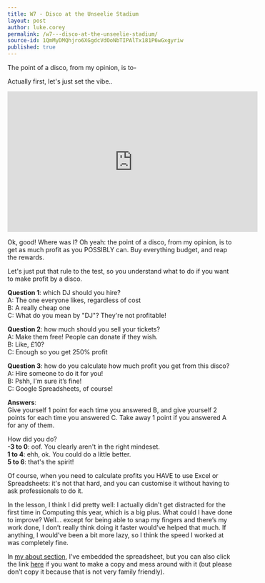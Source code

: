 ```yaml
---
title: W7 - Disco at the Unseelie Stadium
layout: post
author: luke.corey
permalink: /w7---disco-at-the-unseelie-stadium/
source-id: 1QmMyDMQhjro6XGgdcVdOoNbTIPAlTx181P6wGxgyriw
published: true
---
```

The point of a disco, from my opinion, is to-

Actually first, let's just set the vibe..

<iframe width="560" height="315" src="https://www.youtube.com/embed/KGcz4IlM-Q0" frameborder="0" allow="accelerometer; autoplay; encrypted-media; gyroscope; picture-in-picture" allowfullscreen></iframe>

Ok, good! Where was I? Oh yeah: the point of a disco, from my opinion, is to get as much profit as you POSSIBLY can. Buy everything budget, and reap the rewards.

Let's just put that rule to the test, so you understand what to do if you want to make profit by a disco.

**Question 1**: which DJ should you hire? <br />
A: The one everyone likes, regardless of cost <br />
B: A really cheap one <br />
C: What do you mean by "DJ"? They're not profitable!


**Question 2**: how much should you sell your tickets? <br />
A: Make them free! People can donate if they wish. <br />
B: Like, £10? <br />
C: Enough so you get 250% profit

**Question 3**: how do you calculate how much profit you get from this disco? <br />
A: Hire someone to do it for you! <br />
B: Pshh, I'm sure it’s fine! <br />
C: Google Spreadsheets, of course!


**Answers**: <br />
Give yourself 1 point for each time you answered B, and give yourself 2 points for each time you answered C. Take away 1 point if you answered A for any of them.

How did you do? <br />
**-3 to 0**: oof. You clearly aren't in the right mindeset. <br />
**1 to 4**: ehh, ok. You could do a little better. <br />
**5 to 6**: that's the spirit!

Of course, when you need to calculate profits you HAVE to use Excel or Spreadsheets: it's not that hard, and you can customise it without having to ask professionals to do it.

In the lesson, I think I did pretty well: I actually didn't get distracted for the first time in Computing this year, which is a big plus. What could I have done to improve? Well… except for being able to snap my fingers and there’s my work done, I don’t really think doing it faster would’ve helped that much. If anything, I would’ve been a bit more lazy, so I think the speed I worked at was completely fine.

In <a href="https://megmefalrez.github.io/about/">my about section</a>, I've embedded the spreadsheet, but you can also click the link <a href="https://docs.google.com/spreadsheets/d/1_EFdnECAxZ_u5sYnZaE8iZAENG8NPMJy1lykki8LJ1c/edit?usp=sharing">here</a> if you want to make a copy and mess around with it (but please don’t copy it because that is not very family friendly).

